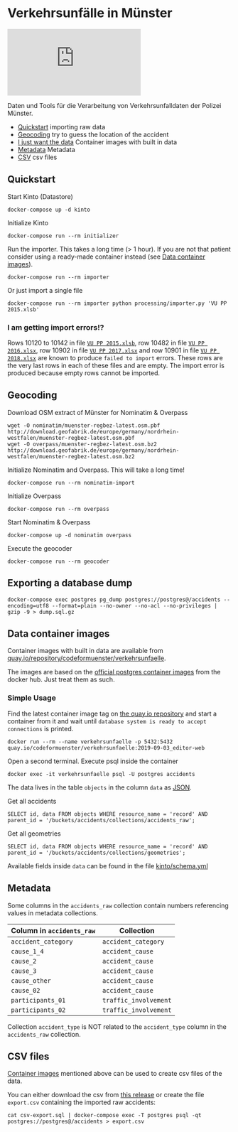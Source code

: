 # Verkehrsunfälle in Münster

[![Diskussion im Chat](https://img.shields.io/matrix/verkehrsunfaelle-muenster:matrix.org?label=Diskussion%20im%20Chat&style=for-the-badge)](https://matrix.to/#/#verkehrsunfaelle-muenster:matrix.org)

Daten und Tools für die Verarbeitung von Verkehrsunfalldaten der Polizei Münster.

- [Quickstart](#quickstart) importing raw data
- [Geocoding](#geocoding) try to guess the location of the accident
- [I just want the data](#data-container-images) Container images with built in data
- [Metadata](#metadata) Metadata
- [CSV](#csv-files) csv files

## Quickstart

Start Kinto (Datastore)

    docker-compose up -d kinto

Initialize Kinto

    docker-compose run --rm initializer

Run the importer. This takes a long time (> 1 hour). If you are not that patient consider using a ready-made container instead (see [Data container images](#data-container-images)).

    docker-compose run --rm importer

Or just import a single file

    docker-compose run --rm importer python processing/importer.py 'VU PP 2015.xlsb'

### I am getting import errors!?

Rows 10120 to 10142 in file [`VU PP 2015.xlsb`](https://github.com/codeformuenster/verkehrsunfaelle/blob/master/data/VU%20PP%202015.xlsb), row 10482 in file [`VU PP 2016.xlsx`](https://github.com/codeformuenster/verkehrsunfaelle/blob/master/data/VU%20PP%202016.xlsx), row 10902 in file [`VU PP 2017.xlsx`](https://github.com/codeformuenster/verkehrsunfaelle/blob/master/data/VU%20PP%202017.xlsx) and row 10901 in file [`VU PP 2018.xlsx`](https://github.com/codeformuenster/verkehrsunfaelle/blob/master/data/VU%20PP%202018.xlsx) are known to produce `failed to import` errors. These rows are the very last rows in each of these files and are empty. The import error is produced because empty rows cannot be imported.

## Geocoding

Download OSM extract of Münster for Nominatim & Overpass

    wget -O nominatim/muenster-regbez-latest.osm.pbf http://download.geofabrik.de/europe/germany/nordrhein-westfalen/muenster-regbez-latest.osm.pbf
    wget -O overpass/muenster-regbez-latest.osm.bz2 http://download.geofabrik.de/europe/germany/nordrhein-westfalen/muenster-regbez-latest.osm.bz2

Initialize Nominatim and Overpass. This will take a long time!

    docker-compose run --rm nominatim-import

Initialize Overpass

    docker-compose run --rm overpass

Start Nominatim & Overpass

    docker-compose up -d nominatim overpass

Execute the geocoder

    docker-compose run --rm geocoder

## Exporting a database dump

    docker-compose exec postgres pg_dump postgres://postgres@/accidents --encoding=utf8 --format=plain --no-owner --no-acl --no-privileges | gzip -9 > dump.sql.gz

## Data container images

Container images with built in data are available from [quay.io/repository/codeformuenster/verkehrsunfaelle](https://quay.io/repository/codeformuenster/verkehrsunfaelle).

The images are based on the [official postgres container images](https://hub.docker.com/_/postgres) from the docker hub. Just treat them as such.

### Simple Usage

Find the latest container image tag on [the quay.io repository](https://quay.io/repository/codeformuenster/verkehrsunfaelle) and start a container from it and wait until `database system is ready to accept connections` is printed.

    docker run --rm --name verkehrsunfaelle -p 5432:5432 quay.io/codeformuenster/verkehrsunfaelle:2019-09-03_editor-web

Open a second terminal. Execute psql inside the container

    docker exec -it verkehrsunfaelle psql -U postgres accidents

The data lives in the table `objects` in the column `data` as [JSON](https://www.postgresql.org/docs/12/datatype-json.html).

Get all accidents

    SELECT id, data FROM objects WHERE resource_name = 'record' AND parent_id = '/buckets/accidents/collections/accidents_raw';

Get all geometries

    SELECT id, data FROM objects WHERE resource_name = 'record' AND parent_id = '/buckets/accidents/collections/geometries';

Available fields inside `data` can be found in the file [kinto/schema.yml](kinto/schema.yml)

## Metadata

Some columns in the `accidents_raw` collection contain numbers referencing values in metadata collections.

| Column in `accidents_raw` | Collection            |
|---------------------------|-----------------------|
| `accident_category`       | `accident_category`   |
| `cause_1_4`               | `accident_cause`      |
| `cause_2`                 | `accident_cause`      |
| `cause_3`                 | `accident_cause`      |
| `cause_other`             | `accident_cause`      |
| `cause_02`                | `accident_cause`      |
| `participants_01`         | `traffic_involvement` |
| `participants_02`         | `traffic_involvement` |

Collection `accident_type` is NOT related to the `accident_type` column in the `accidents_raw` collection.

## CSV files

[Container images](#data-container-images) mentioned above can be used to create csv files of the data.

You can either download the csv from [this release](https://github.com/codeformuenster/verkehrsunfaelle/releases/tag/csv-data-2019-06-06) or create the file `export.csv` containing the imported raw accidents:

    cat csv-export.sql | docker-compose exec -T postgres psql -qt postgres://postgres@/accidents > export.csv
